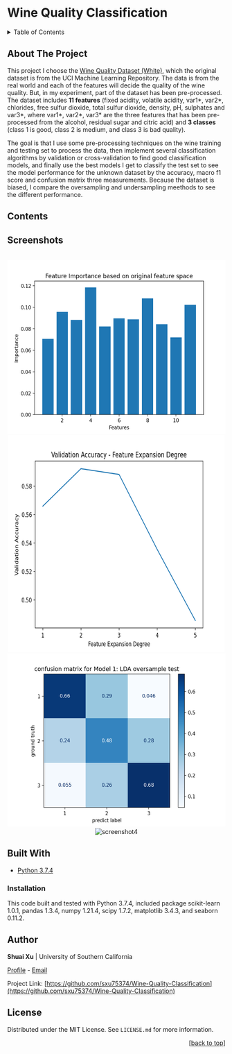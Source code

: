 <div id="top"></div>

# Wine Quality Classification


<!-- TABLE OF CONTENTS -->
<details>
  <summary>Table of Contents</summary>
  <ol>
    <li><a href="#about-the-project">About The Project</a></li>
    <li><a href="#contents">Contents</a></li>
    <li><a href="#screenshots">Screenshots</a></li>
    <li><a href="#built-with">Built With</a></li>
      <ul>
          <li><a href="#installation">Installation</a></li>
      </ul>
    <li><a href="#author">Author</a></li>
    <li><a href="#license">License</a></li>
  </ol>
</details>

## About The Project

This project I choose the [Wine Quality Dataset (White)](https://archive.ics.uci.edu/ml/datasets/Wine+Quality), which the original dataset is from the UCI Machine Learning Repository. The data is from the real world and each of the features will decide the quality of the wine quality. But, in my experiment, part of the dataset has been pre-processed. The dataset includes **11 features** (fixed acidity, volatile acidity, var1*, var2*, chlorides, free sulfur dioxide, total sulfur dioxide, density, pH, sulphates and var3*, where var1*, var2*, var3* are the three features that has been pre-processed from the alcohol, residual sugar and citric acid) and **3 classes** (class 1 is good, class 2 is medium, and class 3 is bad quality).

The goal is that I use some pre-processing techniques on the wine training and testing set to process the data, then implement several classification algorithms by validation or cross-validation to find good classification models, and finally use the best models I get to classify the test set to see the model performance for the unknown dataset by the accuracy, macro f1 score and confusion matrix three measurements. Because the dataset is biased, I compare the oversampling and undersampling meethods to see the different performance.

## Contents


## Screenshots
<br />
<div align="center">
  <img src="screenshots/screenshot1.png" alt="screenshot1" width="570" height="400">
  <img src="screenshots/screenshot2.png" alt="screenshot2" width="500" height="500">
  <img src="screenshots/screenshot3.png" alt="screenshot3" width="530" height="400">
  <img src="screenshots/screenshot4.png" alt="screenshot4" width="570" height="400">
</div>


## Built With
- [Python 3.7.4](https://www.python.org/downloads/release/python-374/)


### Installation
This code built and tested with Python 3.7.4, included package scikit-learn 1.0.1, pandas 1.3.4, numpy 1.21.4, scipy 1.7.2, matplotlib 3.4.3, and seaborn 0.11.2.


<!--## further improvement-->

## Author

**Shuai Xu** | University of Southern California

[Profile](https://github.com/sxu75374) - <a href="mailto:sxu75374@usc.edu?subject=Nice to meet you!&body=Hi Shuai!">Email</a>

Project Link: [https://github.com/sxu75374/Wine-Quality-Classification](https://github.com/sxu75374/Wine-Quality-Classification)

<!-- LICENSE -->
## License

Distributed under the MIT License. See `LICENSE.md` for more information.

<p align="right">[<a href="#top">back to top</a>]</p>
